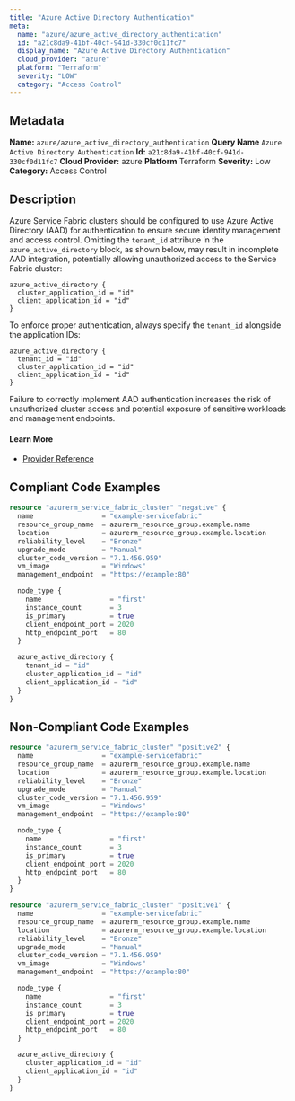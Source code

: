 ```yaml
---
title: "Azure Active Directory Authentication"
meta:
  name: "azure/azure_active_directory_authentication"
  id: "a21c8da9-41bf-40cf-941d-330cf0d11fc7"
  display_name: "Azure Active Directory Authentication"
  cloud_provider: "azure"
  platform: "Terraform"
  severity: "LOW"
  category: "Access Control"
---
```

## Metadata
**Name:** `azure/azure_active_directory_authentication`
**Query Name** `Azure Active Directory Authentication`
**Id:** `a21c8da9-41bf-40cf-941d-330cf0d11fc7`
**Cloud Provider:** azure
**Platform** Terraform
**Severity:** Low
**Category:** Access Control
## Description
Azure Service Fabric clusters should be configured to use Azure Active Directory (AAD) for authentication to ensure secure identity management and access control. Omitting the `tenant_id` attribute in the `azure_active_directory` block, as shown below, may result in incomplete AAD integration, potentially allowing unauthorized access to the Service Fabric cluster:

```
azure_active_directory {
  cluster_application_id = "id"
  client_application_id = "id"
}
```

To enforce proper authentication, always specify the `tenant_id` alongside the application IDs:

```
azure_active_directory {
  tenant_id = "id"
  cluster_application_id = "id"
  client_application_id = "id"
}
```

Failure to correctly implement AAD authentication increases the risk of unauthorized cluster access and potential exposure of sensitive workloads and management endpoints.

#### Learn More

 - [Provider Reference](https://registry.terraform.io/providers/hashicorp/azurerm/latest/docs/resources/service_fabric_cluster#tenant_id)


## Compliant Code Examples
```terraform
resource "azurerm_service_fabric_cluster" "negative" {
  name                 = "example-servicefabric"
  resource_group_name  = azurerm_resource_group.example.name
  location             = azurerm_resource_group.example.location
  reliability_level    = "Bronze"
  upgrade_mode         = "Manual"
  cluster_code_version = "7.1.456.959"
  vm_image             = "Windows"
  management_endpoint  = "https://example:80"

  node_type {
    name                 = "first"
    instance_count       = 3
    is_primary           = true
    client_endpoint_port = 2020
    http_endpoint_port   = 80
  }

  azure_active_directory {
    tenant_id = "id"
    cluster_application_id = "id"
    client_application_id = "id"
  }
}

```
## Non-Compliant Code Examples
```terraform
resource "azurerm_service_fabric_cluster" "positive2" {
  name                 = "example-servicefabric"
  resource_group_name  = azurerm_resource_group.example.name
  location             = azurerm_resource_group.example.location
  reliability_level    = "Bronze"
  upgrade_mode         = "Manual"
  cluster_code_version = "7.1.456.959"
  vm_image             = "Windows"
  management_endpoint  = "https://example:80"

  node_type {
    name                 = "first"
    instance_count       = 3
    is_primary           = true
    client_endpoint_port = 2020
    http_endpoint_port   = 80
  }
}

```

```terraform
resource "azurerm_service_fabric_cluster" "positive1" {
  name                 = "example-servicefabric"
  resource_group_name  = azurerm_resource_group.example.name
  location             = azurerm_resource_group.example.location
  reliability_level    = "Bronze"
  upgrade_mode         = "Manual"
  cluster_code_version = "7.1.456.959"
  vm_image             = "Windows"
  management_endpoint  = "https://example:80"

  node_type {
    name                 = "first"
    instance_count       = 3
    is_primary           = true
    client_endpoint_port = 2020
    http_endpoint_port   = 80
  }

  azure_active_directory {
    cluster_application_id = "id"
    client_application_id = "id"
  }
}

```